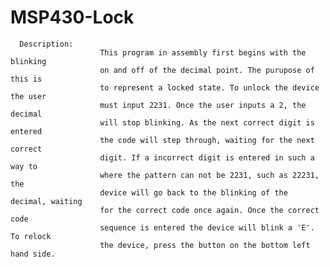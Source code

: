 # MSP430-Lock

      Description:     
                        This program in assembly first begins with the blinking
                        on and off of the decimal point. The purupose of this is
                        to represent a locked state. To unlock the device the user
                        must input 2231. Once the user inputs a 2, the decimal
                        will stop blinking. As the next correct digit is entered
                        the code will step through, waiting for the next correct
                        digit. If a incorrect digit is entered in such a way to 
                        where the pattern can not be 2231, such as 22231, the 
                        device will go back to the blinking of the decimal, waiting
                        for the correct code once again. Once the correct code
                        sequence is entered the device will blink a 'E'. To relock
                        the device, press the button on the bottom left hand side.

